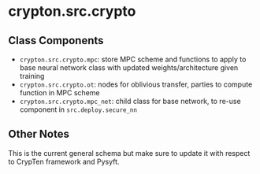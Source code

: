 # crypton.src.crypto
 

## Class Components
- `crypton.src.crypto.mpc`: store MPC scheme and functions to apply to base neural network class with updated weights/architecture given training
- `crypton.src.crypto.ot`: nodes for oblivious transfer, parties to compute function in MPC scheme
- `crypton.src.crypto.mpc_net`: child class for base network, to re-use component in `src.deploy.secure_nn`

## Other Notes
This is the current general schema but make sure to update it with respect to CrypTen framework and Pysyft.



